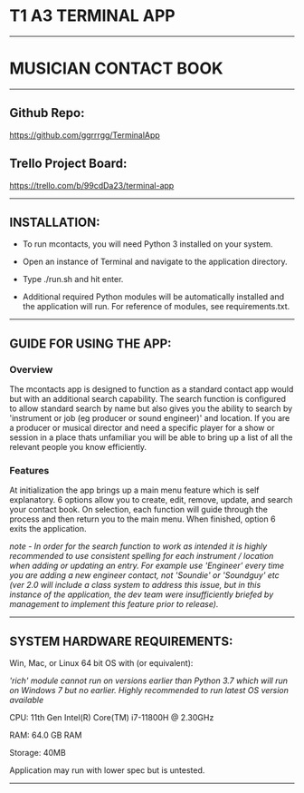 #   T1 A3 TERMINAL APP
---
# MUSICIAN CONTACT BOOK
---
## Github Repo:

https://github.com/ggrrrgg/TerminalApp

## Trello Project Board:

https://trello.com/b/99cdDa23/terminal-app

---
## INSTALLATION:

- To run mcontacts, you will need Python 3 installed on your system. 

- Open an instance of Terminal and navigate to the application directory.

- Type ./run.sh and hit enter.

- Additional required Python modules will be automatically installed and the application will run. For reference of modules, see requirements.txt.

___

## GUIDE FOR USING THE APP:

### Overview
The mcontacts app is designed to function as a standard contact app would but with an additional search capability. The search function is configured to allow standard search by name but also gives you the ability to search by 'instrument or job (eg producer or sound engineer)' and location. If you are a producer or musical director and need a specific player for a show or session in a place thats unfamiliar you will be able to bring up a list of all the relevant people you know efficiently.

### Features
At initialization the app brings up a main menu feature which is self explanatory. 6 options allow you to create, edit, remove, update, and search your contact book. On selection, each function will guide through the process and then return you to the main menu. When finished, option 6 exits the application.

<i>note - In order for the search function to work as intended it is highly recommended to use consistent spelling for each instrument / location when adding or updating an entry. For example use 'Engineer' every time you are adding a new engineer contact, not 'Soundie' or 'Soundguy' etc (ver 2.0 will include a class system to address this issue, but in this instance of the application, the dev team were insufficiently briefed by management to implement this feature prior to release).</i>

---
## SYSTEM HARDWARE REQUIREMENTS:

Win, Mac, or Linux 64 bit OS with (or equivalent):

<i> 'rich' module cannot run on versions earlier than Python 3.7 which will run on Windows 7 but no earlier. Highly recommended to run latest OS version available </i>

CPU: 11th Gen Intel(R) Core(TM) i7-11800H @ 2.30GHz 

RAM: 64.0 GB RAM

Storage: 40MB

Application may run with lower spec but is untested.

---







